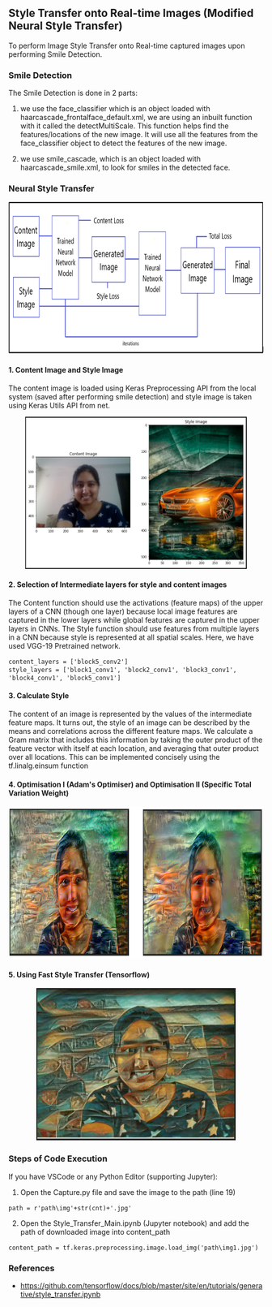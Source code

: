 ## Style Transfer onto Real-time Images (Modified Neural Style Transfer)

To perform Image Style Transfer onto Real-time captured images upon performing Smile Detection.

### Smile Detection

The Smile Detection is done in 2 parts:

1) we use the face_classifier which is an object loaded with haarcascade_frontalface_default.xml, we are using an inbuilt function with it called the detectMultiScale. This function helps find the features/locations of the new image. It will use all the features from the face_classifier object to detect the features of the new image.

2) we use smile_cascade, which is an object loaded with haarcascade_smile.xml, to look for smiles in the detected face.

### Neural Style Transfer

<div align='center'>
<img src = 'image/block_diagram.png' height="300px">
</div>

#### 1. Content Image and Style Image
The content image is loaded using Keras Preprocessing API from the local system (saved after performing smile detection) and style image is taken using Keras Utils API from net.

<div align='center'>
<img src = 'image/Output_1.PNG' height="300px">
</div>

#### 2. Selection of Intermediate layers for style and content images
The Content function should use the activations (feature maps) of the upper layers of a CNN (though one layer) because local image features are captured in the lower layers while global features are captured in the upper layers in CNNs.
The Style function should use features from multiple layers in a CNN because style is represented at all spatial scales. 
Here, we have used VGG-19 Pretrained network.

```
content_layers = ['block5_conv2'] 
style_layers = ['block1_conv1', 'block2_conv1', 'block3_conv1', 'block4_conv1', 'block5_conv1']
```

#### 3. Calculate Style
The content of an image is represented by the values of the intermediate feature maps. It turns out, the style of an image can be described by the means and correlations across the different feature maps. We calculate a Gram matrix that includes this information by taking the outer product of the feature vector with itself at each location, and averaging that outer product over all locations. This can be implemented concisely using the tf.linalg.einsum function

#### 4. Optimisation I (Adam's Optimiser) and Optimisation II (Specific Total Variation Weight)

<div align="center">
<img src = 'image/Output_2.PNG' height="300px">
</div>

#### 5. Using Fast Style Transfer (Tensorflow)

<div align='center'>
<img src = 'image/Output_FST.PNG' height="300px">
</div>

### Steps of Code Execution
If you have VSCode or any Python Editor (supporting Jupyter):
1. Open the Capture.py file and save the image to the path (line 19)
```
path = r'path\img'+str(cnt)+'.jpg'
```
2. Open the Style_Transfer_Main.ipynb (Jupyter notebook) and add the path of downloaded image into content_path
```
content_path = tf.keras.preprocessing.image.load_img('path\img1.jpg')
```

### References
- https://github.com/tensorflow/docs/blob/master/site/en/tutorials/generative/style_transfer.ipynb
